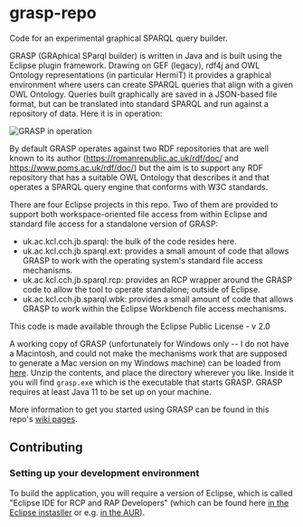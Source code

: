 # grasp-repo
Code for an experimental graphical SPARQL query builder.

GRASP (GRAphical SParql builder) is written in Java and is built using the Eclipse plugin framework.  Drawing on GEF (legacy), rdf4j and OWL Ontology representations (in particular HermiT) it provides a graphical environment where users can create SPARQL queries that align with a given OWL Ontology.  Queries built graphically are saved in a JSON-based file format, but can be translated into standard SPARQL and run against a repository of data.  Here it is in operation:

![GRASP in operation](https://github.com/johnBradley501/grasp-repo/blob/master/misc/grasp.png)

By default GRASP operates against two RDF repositories that are well known to its author (https://romanrepublic.ac.uk/rdf/doc/ and https://www.poms.ac.uk/rdf/doc/) but the aim is to support any RDF repository that has a suitable OWL Ontology that describes it and that operates a SPARQL query engine that conforms with W3C standards.

There are four Eclipse projects in this repo.  Two of them are provided to support both workspace-oriented file access from within Eclipse and standard file access for a standalone version of GRASP:

* uk.ac.kcl.cch.jb.sparql: the bulk of the code resides here.
* uk.ac.kcl.cch.jb.sparql.ext: provides a small amount of code that allows GRASP to work with the operating system's standard file access mechanisms.
* uk.ac.kcl.cch.jb.sparql.rcp: provides an RCP wrapper around the GRASP code to allow the tool to operate standalone; outside of Eclipse.
* uk.ac.kcl.cch.jb.sparql.wbk: provides a small amount of code that allows GRASP to work within the Eclipse Workbench file access mechanisms.

This code is made available through the Eclipse Public License - v 2.0

A working copy of GRASP (unfortunately for Windows only -- I do not have a Macintosh, and could not make the mechanisms work
that are supposed to generate a Mac version on my Windows machine) can be loaded from
[here](https://github.com/johnBradley501/grasp-repo/raw/master/misc/grasp.zip).
Unzip the contents, and place the directory wherever you like.  Inside it you will find `grasp.exe`
which is the executable that starts GRASP. GRASP requires at least Java 11 to be set up on your machine.

More information to get you started using GRASP can be found in this repo's [wiki pages](https://github.com/johnBradley501/grasp-repo/wiki).

## Contributing

### Setting up your development environment
To build the application, you will require a version of Eclipse, which is called "Eclipse IDE for RCP and RAP Developers" (which can be found here [in the Eclipse instasller](https://www.eclipse.org/downloads/packages/installer) or e.g. [in the AUR](https://wiki.archlinux.org/title/Eclipse)).

